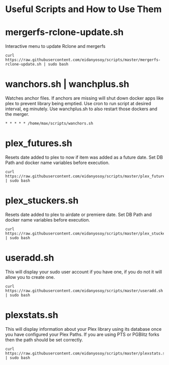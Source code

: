 # Useful Scripts and How to Use Them

# mergerfs-rclone-update.sh
Interactive menu to update Rclone and mergerfs
```
curl https://raw.githubusercontent.com/eidanyosoy/scripts/master/mergerfs-rclone-update.sh | sudo bash
```
# wanchors.sh | wanchplus.sh
Watches anchor files. If anchors are missing will shut down docker apps like plex to prevent library being emptied. Use cron to run script at desired interval, eg minutely. Use wanchplus.sh to also restart those dockers and the merger.

```
* * * * * /home/max/scripts/wanchors.sh
```

# plex_futures.sh
Resets date added to plex to now if item was added as a future date. Set DB Path and docker name variables before execution.
```
curl https://raw.githubusercontent.com/eidanyosoy/scripts/master/plex_futures.sh | sudo bash
```

# plex_stuckers.sh
Resets date added to plex to airdate or premiere date. Set DB Path and docker name variables before execution.
```
curl https://raw.githubusercontent.com/eidanyosoy/scripts/master/plex_stuckers.sh | sudo bash
```
# useradd.sh
This will display your sudo user account if you have one, if you do not it will allow you to create one.
```
curl https://raw.githubusercontent.com/eidanyosoy/scripts/master/useradd.sh | sudo bash
```
# plexstats.sh
This will display information about your Plex library using its database once you have configured your Plex Paths. If you are using PTS or PGBlitz forks then the path should be set correctly.
```
curl https://raw.githubusercontent.com/eidanyosoy/scripts/master/plexstats.sh | sudo bash
```
